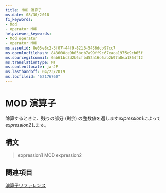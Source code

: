 ```yaml
---
title: MOD 演算子
ms.date: 08/30/2018
f1_keywords:
- Mod
- operator MOD
helpviewer_keywords:
- Mod operator
- operator MOD
ms.assetid: 8e05e8c2-3f07-44f9-8216-5436dcb97cc7
ms.openlocfilehash: 843600ce9b05bcb7a99ff9c67eaca1975e9cb65f
ms.sourcegitcommit: 0ab61bc3d2b6cfbd52a16c6ab2b97a8ea1864f12
ms.translationtype: MT
ms.contentlocale: ja-JP
ms.lasthandoff: 04/23/2019
ms.locfileid: "62176760"
---
```

# <a name="operator-mod"></a>MOD 演算子

除算するときに、残りの部分 (剰余) の整数値を返します*expression1*によって*expression2*します。

## <a name="syntax"></a>構文

> expression1 MOD expression2

## <a name="see-also"></a>関連項目

[演算子リファレンス](../../assembler/masm/operators-reference.md)<br/>